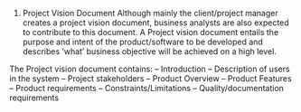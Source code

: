 1. Project Vision Document
Although mainly the client/project manager creates a project vision document, business analysts are also expected to contribute to this document. A Project vision document entails the purpose and intent of the product/software to be developed and describes ‘what’ business objective will be achieved on a high level.

The Project vision document contains:
– Introduction
– Description of users in the system
– Project stakeholders
– Product Overview
– Product Features
– Product requirements
– Constraints/Limitations
– Quality/documentation requirements